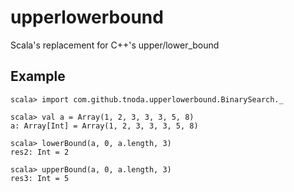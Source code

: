 upperlowerbound
===============

Scala's replacement for C++'s upper/lower_bound


Example
-----------------

    scala> import com.github.tnoda.upperlowerbound.BinarySearch._
    
    scala> val a = Array(1, 2, 3, 3, 3, 5, 8)
    a: Array[Int] = Array(1, 2, 3, 3, 3, 5, 8)
    
    scala> lowerBound(a, 0, a.length, 3)
    res2: Int = 2
    
    scala> upperBound(a, 0, a.length, 3)
    res3: Int = 5
